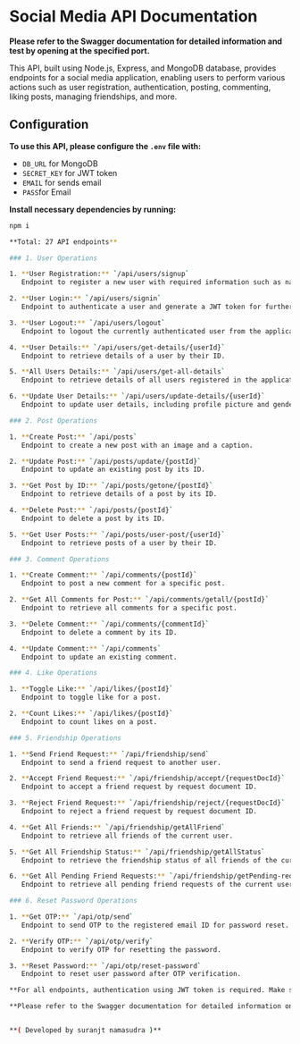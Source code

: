 # Social Media API Documentation

**Please refer to the Swagger documentation for detailed information and test by opening at the specified port.**

This API, built using Node.js, Express, and MongoDB database, provides endpoints for a social media application, enabling users to perform various actions such as user registration, authentication, posting, commenting, liking posts, managing friendships, and more.

## Configuration

**To use this API, please configure the `.env` file with:**
- `DB_URL` for MongoDB
- `SECRET_KEY` for JWT token
- `EMAIL` for sends email
- `PASS`for Email

**Install necessary dependencies by running:**
```bash
npm i

**Total: 27 API endpoints**

### 1. User Operations

1. **User Registration:** `/api/users/signup`  
   Endpoint to register a new user with required information such as name, email, password, and gender.

2. **User Login:** `/api/users/signin`  
   Endpoint to authenticate a user and generate a JWT token for further authenticated requests.

3. **User Logout:** `/api/users/logout`  
   Endpoint to logout the currently authenticated user from the application.

4. **User Details:** `/api/users/get-details/{userId}`  
   Endpoint to retrieve details of a user by their ID.

5. **All Users Details:** `/api/users/get-all-details`  
   Endpoint to retrieve details of all users registered in the application.

6. **Update User Details:** `/api/users/update-details/{userId}`  
   Endpoint to update user details, including profile picture and gender.

### 2. Post Operations

1. **Create Post:** `/api/posts`  
   Endpoint to create a new post with an image and a caption.

2. **Update Post:** `/api/posts/update/{postId}`  
   Endpoint to update an existing post by its ID.

3. **Get Post by ID:** `/api/posts/getone/{postId}`  
   Endpoint to retrieve details of a post by its ID.

4. **Delete Post:** `/api/posts/{postId}`  
   Endpoint to delete a post by its ID.

5. **Get User Posts:** `/api/posts/user-post/{userId}`  
   Endpoint to retrieve posts of a user by their ID.

### 3. Comment Operations

1. **Create Comment:** `/api/comments/{postId}`  
   Endpoint to post a new comment for a specific post.

2. **Get All Comments for Post:** `/api/comments/getall/{postId}`  
   Endpoint to retrieve all comments for a specific post.

3. **Delete Comment:** `/api/comments/{commentId}`  
   Endpoint to delete a comment by its ID.

4. **Update Comment:** `/api/comments`  
   Endpoint to update an existing comment.

### 4. Like Operations

1. **Toggle Like:** `/api/likes/{postId}`  
   Endpoint to toggle like for a post.

2. **Count Likes:** `/api/likes/{postId}`  
   Endpoint to count likes on a post.

### 5. Friendship Operations

1. **Send Friend Request:** `/api/friendship/send`  
   Endpoint to send a friend request to another user.

2. **Accept Friend Request:** `/api/friendship/accept/{requestDocId}`  
   Endpoint to accept a friend request by request document ID.

3. **Reject Friend Request:** `/api/friendship/reject/{requestDocId}`  
   Endpoint to reject a friend request by request document ID.

4. **Get All Friends:** `/api/friendship/getAllFriend`  
   Endpoint to retrieve all friends of the current user.

5. **Get All Friendship Status:** `/api/friendship/getAllStatus`  
   Endpoint to retrieve the friendship status of all friends of the current user.

6. **Get All Pending Friend Requests:** `/api/friendship/getPending-request`  
   Endpoint to retrieve all pending friend requests of the current user.

### 6. Reset Password Operations

1. **Get OTP:** `/api/otp/send`  
   Endpoint to send OTP to the registered email ID for password reset.

2. **Verify OTP:** `/api/otp/verify`  
   Endpoint to verify OTP for resetting the password.

3. **Reset Password:** `/api/otp/reset-password`  
   Endpoint to reset user password after OTP verification.

**For all endpoints, authentication using JWT token is required. Make sure to include the token in the Authorization header of the request.**

**Please refer to the Swagger documentation for detailed information on request parameters, responses, and security definitions.**


**( Developed by suranjt namasudra )**





